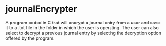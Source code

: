 # journalEncrypter
A program coded in C that will encrypt a journal entry from a user and save it to a .txt file in the folder in which the user is operating.  The user can also select to decrypt a previous journal entry by selecting the decryption option offered by the program.


